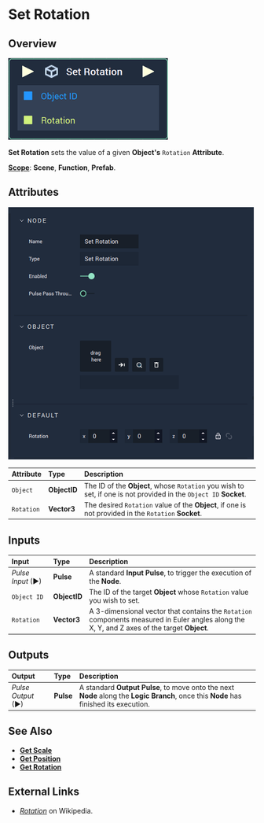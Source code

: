 # Set Rotation

## Overview

![The Set Rotation Node.](../../../.gitbook/assets/node-set-rotation.png)

**Set Rotation** sets the value of a given **Object's** `Rotation` **Attribute**.

[**Scope**](../../overview.md#scopes): **Scene**, **Function**, **Prefab**.

## Attributes

![The Set Rotation Node Attributes.](../../../.gitbook/assets/node-set-rotation-attr.png)

| Attribute | Type | Description |
| :--- | :--- | :--- |
| `Object` | **ObjectID** | The ID of the **Object**, whose  `Rotation` you wish to set, if one is not provided in the `Object ID` **Socket**. |
| `Rotation` | **Vector3** | The desired `Rotation` value of the **Object**, if one is not provided in the `Rotation` **Socket**. |

## Inputs

| Input | Type | Description |
| :--- | :--- | :--- |
| _Pulse Input_ \(►\) | **Pulse** | A standard **Input Pulse**, to trigger the execution of the **Node**. |
| `Object ID` | **ObjectID** | The ID of the target **Object** whose `Rotation` value you wish to set. |
| `Rotation` | **Vector3** | A 3-dimensional vector that contains the `Rotation` components measured in Euler angles along the X, Y, and Z axes of the target **Object**. |

## Outputs

| Output | Type | Description |
| :--- | :--- | :--- |
| _Pulse Output_ \(►\) | **Pulse** | A standard **Output Pulse**, to move onto the next **Node** along the **Logic Branch**, once this **Node** has finished its execution. |

## See Also

* [**Get Scale**](get-scale.md)
* [**Get Position**](get-position.md)
* [**Get Rotation**](get-position.md)

## External Links

* [_Rotation_](https://en.wikipedia.org/wiki/Euler_angles) on Wikipedia.

